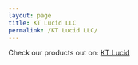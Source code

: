 ```yaml
---
layout: page
title: KT Lucid LLC
permalink: /KT Lucid LLC/
---
```


Check our products out on: [KT Lucid]([https://www.ktlucid.com)
